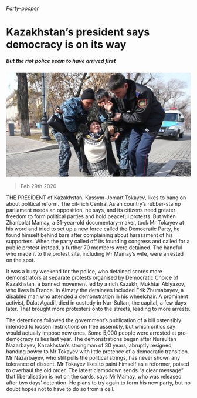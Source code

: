 ###### Party-pooper

# Kazakhstan’s president says democracy is on its way 

##### But the riot police seem to have arrived first 

![image](images/20200229_ASP003_2.jpg) 

> Feb 29th 2020 

THE PRESIDENT of Kazakhstan, Kassym-Jomart Tokayev, likes to bang on about political reform. The oil-rich Central Asian country’s rubber-stamp parliament needs an opposition, he says, and its citizens need greater freedom to form political parties and hold peaceful protests. But when Zhanbolat Mamay, a 31-year-old documentary-maker, took Mr Tokayev at his word and tried to set up a new force called the Democratic Party, he found himself behind bars after complaining about harassment of his supporters. When the party called off its founding congress and called for a public protest instead, a further 70 members were detained. The handful who made it to the protest site, including Mr Mamay’s wife, were arrested on the spot.

It was a busy weekend for the police, who detained scores more demonstrators at separate protests organised by Democratic Choice of Kazakhstan, a banned movement led by a rich Kazakh, Mukhtar Ablyazov, who lives in France. In Almaty the detainees included Erik Zhumabayev, a disabled man who attended a demonstration in his wheelchair. A prominent activist, Dulat Agadil, died in custody in Nur-Sultan, the capital, a few days later. That brought more protesters onto the streets, leading to more arrests.


The detentions followed the government’s publication of a bill ostensibly intended to loosen restrictions on free assembly, but which critics say would actually impose new ones. Some 5,000 people were arrested at pro-democracy rallies last year. The demonstrations began after Nursultan Nazarbayev, Kazakhstan’s strongman of 30 years, abruptly resigned, handing power to Mr Tokayev with little pretence of a democratic transition. Mr Nazarbayev, who still pulls the political strings, has never shown any tolerance of dissent. Mr Tokayev likes to paint himself as a reformer, poised to overhaul the old order. The latest clampdown sends “a clear message” that liberalisation is not on the cards, says Mr Mamay, who was released after two days’ detention. He plans to try again to form his new party, but no doubt hopes not to have to do so from a cell.

